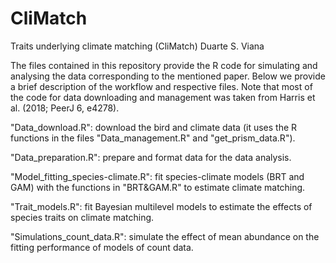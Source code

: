 # CliMatch

Traits underlying climate matching (CliMatch)
Duarte S. Viana

The files contained in this repository provide the R code for simulating and analysing the data corresponding to the mentioned paper. Below we provide a brief description of the workflow and respective files. Note that most of the code for data downloading and management was taken from Harris et al. (2018; PeerJ 6, e4278).

"Data_download.R": download the bird and climate data (it uses the R functions in the files "Data_management.R" and "get_prism_data.R").

"Data_preparation.R": prepare and format data for the data analysis.

"Model_fitting_species-climate.R": fit species-climate models (BRT and GAM) with the functions in "BRT&GAM.R" to estimate climate matching.

"Trait_models.R": fit Bayesian multilevel models to estimate the effects of species traits on climate matching.

"Simulations_count_data.R": simulate the effect of mean abundance on the fitting performance of models of count data.
